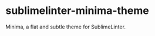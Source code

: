 sublimelinter-minima-theme
==========================

Minima, a flat and subtle theme for SublimeLinter.
